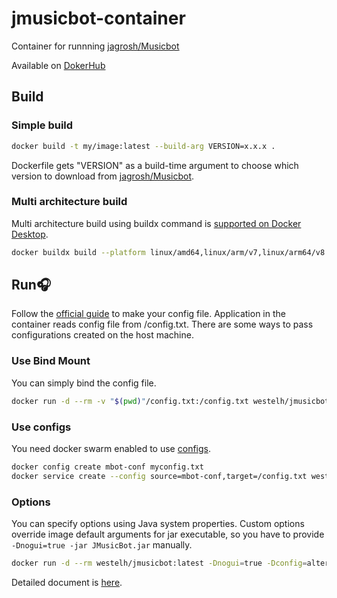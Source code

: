 # jmusicbot-container
Container for runnning [jagrosh/Musicbot](https://github.com/jagrosh/MusicBot)

Available on [DokerHub](https://hub.docker.com/repository/docker/westelh/jmusicbot)



## Build

### Simple build

``` bash
docker build -t my/image:latest --build-arg VERSION=x.x.x .
```

Dockerfile gets "VERSION" as a build-time argument to choose which version to download from [jagrosh/Musicbot](https://github.com/jagrosh/MusicBot).



### Multi architecture build

Multi architecture build using buildx command is [supported on Docker Desktop](https://docs.docker.com/desktop/multi-arch/).

```bash
docker buildx build --platform linux/amd64,linux/arm/v7,linux/arm64/v8 --build-arg VERSION=x.x.x -t my/image:latest .
```

 

## Run🎧
Follow the [official guide](https://jmusicbot.com/setup/) to make your config file.
Application in the container reads config file from /config.txt. There are some ways to pass configurations created on the host machine.

### Use Bind Mount

You can simply bind the config file.

```bash
docker run -d --rm -v "$(pwd)"/config.txt:/config.txt westelh/jmusicbot:latest
```



### Use configs

You need docker swarm enabled to use [configs](https://docs.docker.com/engine/swarm/configs/).

``` bash
docker config create mbot-conf myconfig.txt
docker service create --config source=mbot-conf,target=/config.txt westelh/jmusicbot:latest
```



### Options

You can specify options using Java system properties.  Custom options override image default arguments for jar executable, so you have to provide ``` -Dnogui=true -jar JMusicBot.jar ``` manually.

```bash
docker run -d --rm westelh/jmusicbot:latest -Dnogui=true -Dconfig=alternate.cfg -jar JMusicBot.jar
```

Detailed document is [here](https://jmusicbot.com/advanced-config).



